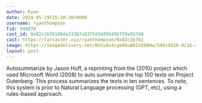 ```yaml
---
author: Ryan
date: 2024-05-19T15:28:38+0000
username: ryanthompson
fid: 340870
cast_id: 0x82c1b76188da23367a83f5d3a95b492f59a92740
cast: https://farcaster.xyz/ryanthompson/0x82c1b761
image: https://imagedelivery.net/BXluQx4ige9GuW0Ia56BHw/546c4516-4c16-42a7-fce3-03622624dd00/original
layout: post
---
```


Autosummarize by Jason Huff, a reprinting from the (2010) project which used Microsoft Word (2008) to auto summarize the top 100 texts on Project Gutenberg. This process summarizes the texts in ten sentences. To note, this system is prior to Natural Language processing (GPT, etc), using a rules-based approach.

<img src='https://imagedelivery.net/BXluQx4ige9GuW0Ia56BHw/546c4516-4c16-42a7-fce3-03622624dd00/original' alt='' referrerpolicy='no-referrer'/>
<img src='https://imagedelivery.net/BXluQx4ige9GuW0Ia56BHw/8c185dc7-700b-47a5-3093-b1f4ace76d00/original' alt='' referrerpolicy='no-referrer'/>
